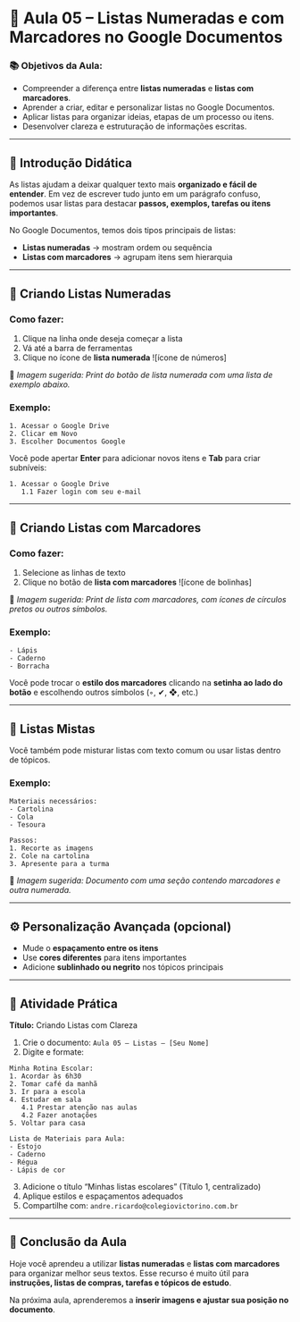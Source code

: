 # 🔢 Aula 05 – Listas Numeradas e com Marcadores no Google Documentos

### 📚 Objetivos da Aula:
- Compreender a diferença entre **listas numeradas** e **listas com marcadores**.
- Aprender a criar, editar e personalizar listas no Google Documentos.
- Aplicar listas para organizar ideias, etapas de um processo ou itens.
- Desenvolver clareza e estruturação de informações escritas.

---

## 🧠 Introdução Didática

As listas ajudam a deixar qualquer texto mais **organizado e fácil de entender**. Em vez de escrever tudo junto em um parágrafo confuso, podemos usar listas para destacar **passos, exemplos, tarefas ou itens importantes**.

No Google Documentos, temos dois tipos principais de listas:
- **Listas numeradas** → mostram ordem ou sequência
- **Listas com marcadores** → agrupam itens sem hierarquia

---

## 🔢 Criando Listas Numeradas

### Como fazer:
1. Clique na linha onde deseja começar a lista
2. Vá até a barra de ferramentas
3. Clique no ícone de **lista numerada** ![ícone de números]

📸 *Imagem sugerida: Print do botão de lista numerada com uma lista de exemplo abaixo.*

### Exemplo:
```
1. Acessar o Google Drive
2. Clicar em Novo
3. Escolher Documentos Google
```

Você pode apertar **Enter** para adicionar novos itens e **Tab** para criar subníveis:
```
1. Acessar o Google Drive
   1.1 Fazer login com seu e-mail
```

---

## 🔘 Criando Listas com Marcadores

### Como fazer:
1. Selecione as linhas de texto
2. Clique no botão de **lista com marcadores** ![ícone de bolinhas]

📸 *Imagem sugerida: Print de lista com marcadores, com ícones de círculos pretos ou outros símbolos.*

### Exemplo:
```
- Lápis
- Caderno
- Borracha
```

Você pode trocar o **estilo dos marcadores** clicando na **setinha ao lado do botão** e escolhendo outros símbolos (◦, ✔, ❖, etc.)

---

## 🧩 Listas Mistas
Você também pode misturar listas com texto comum ou usar listas dentro de tópicos.

### Exemplo:
```
Materiais necessários:
- Cartolina
- Cola
- Tesoura

Passos:
1. Recorte as imagens
2. Cole na cartolina
3. Apresente para a turma
```

📸 *Imagem sugerida: Documento com uma seção contendo marcadores e outra numerada.*

---

## ⚙️ Personalização Avançada (opcional)
- Mude o **espaçamento entre os itens**
- Use **cores diferentes** para itens importantes
- Adicione **sublinhado ou negrito** nos tópicos principais

---

## 🧪 Atividade Prática

**Título:** Criando Listas com Clareza

1. Crie o documento: `Aula 05 – Listas – [Seu Nome]`
2. Digite e formate:

```
Minha Rotina Escolar:
1. Acordar às 6h30
2. Tomar café da manhã
3. Ir para a escola
4. Estudar em sala
   4.1 Prestar atenção nas aulas
   4.2 Fazer anotações
5. Voltar para casa

Lista de Materiais para Aula:
- Estojo
- Caderno
- Régua
- Lápis de cor
```

3. Adicione o título “Minhas listas escolares” (Título 1, centralizado)
4. Aplique estilos e espaçamentos adequados
5. Compartilhe com: `andre.ricardo@colegiovictorino.com.br`

---

## 🎯 Conclusão da Aula

Hoje você aprendeu a utilizar **listas numeradas** e **listas com marcadores** para organizar melhor seus textos. Esse recurso é muito útil para **instruções, listas de compras, tarefas e tópicos de estudo**.

Na próxima aula, aprenderemos a **inserir imagens e ajustar sua posição no documento**.
